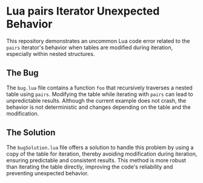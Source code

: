 # Lua pairs Iterator Unexpected Behavior

This repository demonstrates an uncommon Lua code error related to the `pairs` iterator's behavior when tables are modified during iteration, especially within nested structures.

## The Bug

The `bug.lua` file contains a function `foo` that recursively traverses a nested table using `pairs`.  Modifying the table while iterating with `pairs` can lead to unpredictable results. Although the current example does not crash, the behavior is not deterministic and changes depending on the table and the modification.

## The Solution

The `bugSolution.lua` file offers a solution to handle this problem by using a copy of the table for iteration, thereby avoiding modification during iteration, ensuring predictable and consistent results. This method is more robust than iterating the table directly, improving the code's reliability and preventing unexpected behavior.